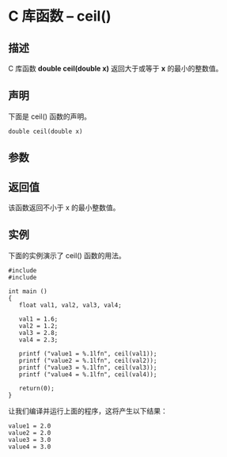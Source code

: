 # C 库函数 – ceil()


## 描述

C 库函数 **double ceil(double x)** 返回大于或等于 **x** 的最小的整数值。

## 声明

下面是 ceil() 函数的声明。

    double ceil(double x)

## 参数

## 返回值

该函数返回不小于 x 的最小整数值。

## 实例

下面的实例演示了 ceil() 函数的用法。

    #include 
    #include 

    int main ()
    {
       float val1, val2, val3, val4;

       val1 = 1.6;
       val2 = 1.2;
       val3 = 2.8;
       val4 = 2.3;

       printf ("value1 = %.1lfn", ceil(val1));
       printf ("value2 = %.1lfn", ceil(val2));
       printf ("value3 = %.1lfn", ceil(val3));
       printf ("value4 = %.1lfn", ceil(val4));

       return(0);
    }

让我们编译并运行上面的程序，这将产生以下结果：

    value1 = 2.0
    value2 = 2.0
    value3 = 3.0
    value4 = 3.0